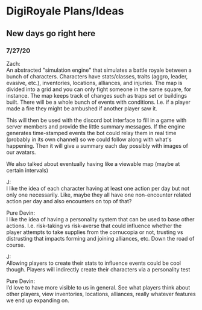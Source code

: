 # DigiRoyale Plans/Ideas

## New days go right here

### 7/27/20
Zach:  
An abstracted "simulation engine" that simulates a battle royale between a bunch of characters. Characters have stats/classes, traits (aggro, leader, evasive, etc.), inventories, locations, alliances, and injuries.
The map is divided into a grid and you can only fight someone in the same square, for instance. The map keeps track of changes such as traps set or buildings built.
There will be a whole bunch of events with conditions. I.e. if a player made a fire they might be ambushed if another player saw it.

This will then be used with the discord bot interface to fill in a game with server members and provide the little summary messages. If the engine generates time-stamped events the bot could relay them in real time (probably in its own channel) so we could follow along with what's happening. Then it will give a summary each day possibly with images of our avatars.  

We also talked about eventually having like a viewable map (maybe at certain intervals)

J:  
I like the idea of each character having at least one action per day but not only one necessarily. Like, maybe they all have one non-encounter related action per day and also encounters on top of that?

Pure Devin:  
I like the idea of having a personality system that can be used to base other actions. I.e. risk-taking vs risk-averse that could influence whether the player attempts to take supplies from the cornucopia or not, trusting vs distrusting that impacts forming and joining alliances, etc. Down the road of course.

J:  
Allowing players to create their stats to influence events could be cool though. Players will indirectly create their characters via a personality test

Pure Devin:  
I’d love to have more visible to us in general. See what players think about other players, view inventories, locations, alliances, really whatever features we end up expanding on.
